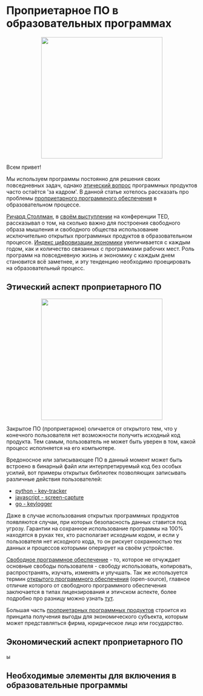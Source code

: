 # Проприетарное ПО в образовательных программах

<p align="center">
    <img style="height: 320px" src="https://cdn-icons-png.flaticon.com/512/2762/2762427.png" >
</p>

Всем привет!

Мы используем программы постоянно для решения своих повседневных задач, однако [этический вопрос](https://www.gnu.org/philosophy/philosophy.html) программных продуктов часто остаётся 'за кадром'. В данной статье хотелось рассказать про проблемы [проприетарного программного обеспечения](https://en.wikipedia.org/wiki/Proprietary_software) в образовательном процессе.

[Ричард Столлман](https://stallman.org/), в [своём выступлении](https://www.youtube.com/watch?v=Ag1AKIl_2GM) на конференции TED, рассказывал о том, на сколько важно для построения свободного образа мышления и свободного общества использование исключительно открытых программных продуктов в образовательном процессе. [Индекс цифровизации экономики](https://issek.hse.ru/news/783750202.html) увеличивается с каждым годом, как и количество связанных с программами рабочих мест. Роль программ на повседневную жизнь и экономику с каждым днем становится всё заметнее, и эту тенденцию необходимо проецировать на образовательный процесс.

## Этический аспект проприетарного ПО

<p align="center">
    <img style="height: 320px" src="https://upload.wikimedia.org/wikipedia/commons/5/50/Winkler-gnu.png" >
</p>

Закрытое ПО (проприетарное) оличается от открытого тем, что у конечного пользователя нет возможности получить исходный код продукта. Тем самым, пользователь не может быть уверен в том, какой процесс исполняется на его компьютере.

Вредоносное или записывающее ПО в данный момент может быть встроено в бинарный файл или интерпретируемый код без особых усилий, вот примеры открытых библиотек позволяющих записывать различные действия пользователей:

- [python - key-tracker](https://github.com/xoltia/key-tracker)
- [javascript - screen-capture](https://www.npmjs.com/package/html-screen-capture-js)
- [go - keylogger](https://pkg.go.dev/github.com/MarinX/keylogger)

Даже в случае использования открытых программных продуктов появляются случаи, при которых безопасность данных ставится под угрозу. Гарантии на сохранное использование программы на 100% находятся в руках тех, кто располагает исходным кодом, и если у пользователя нет исходного кода, то он рискует сохранностью тех данных и процессов которыми оперирует на своём устройстве.

[Свободное программное обеспечение](https://www.gnu.org/philosophy/free-sw.html) - то, которое не отчуждает основные свободы пользователя - свободу использовать, копировать, распространять, изучать, изменять и улучшать. Так же используется термин [открытого программного обеспечения](https://en.wikipedia.org/wiki/Open_source) (open-source), главное отличие которого от свободного программного обеспечения заключается в типах лицензирования и этичском аспекте, более подробно про разницу можно узнать [тут](https://www.gnu.org/philosophy/open-source-misses-the-point.en.html).

Большая часть [проприетарных программных продуктов](https://en.wikipedia.org/wiki/Proprietary_software) строится из принципа получения выгоды для экономического субъекта, которым может представляться фирма, юридическое лицо или государство.

## Экономический аспект проприетарного ПО

ы

## Необходимые элементы для включения в образовательные программы

<!-- ![](https://www.tedxgeneva.net/wp-content/uploads/rstallman-960x542.jpg) -->

<!--
[Ричард Столлман](https://ru.wikipedia.org/wiki/%D0%A1%D1%82%D0%BE%D0%BB%D0%BB%D0%BC%D0%B0%D0%BD,_%D0%A0%D0%B8%D1%87%D0%B0%D1%80%D0%B4_%D0%9C%D1%8D%D1%82%D1%82%D1%8C%D1%8E) - ключевая фигура в мире свободного программного обеспечения и основатель одноименного фонда ([FSF - free software foundation](https://ru.wikipedia.org/wiki/%D0%A4%D0%BE%D0%BD%D0%B4_%D1%81%D0%B2%D0%BE%D0%B1%D0%BE%D0%B4%D0%BD%D0%BE%D0%B3%D0%BE_%D0%BF%D1%80%D0%BE%D0%B3%D1%80%D0%B0%D0%BC%D0%BC%D0%BD%D0%BE%D0%B3%D0%BE_%D0%BE%D0%B1%D0%B5%D1%81%D0%BF%D0%B5%D1%87%D0%B5%D0%BD%D0%B8%D1%8F)). В [одном из своих выступлений]() на конферении TED он упомянул о том, на сколько важно в школах, университетах и других образовательных учереждениях предоставлять ученикам только [свободные программные продукты](https://ru.wikipedia.org/wiki/%D0%A1%D0%B2%D0%BE%D0%B1%D0%BE%D0%B4%D0%BD%D0%BE%D0%B5_%D0%BF%D1%80%D0%BE%D0%B3%D1%80%D0%B0%D0%BC%D0%BC%D0%BD%D0%BE%D0%B5_%D0%BE%D0%B1%D0%B5%D1%81%D0%BF%D0%B5%D1%87%D0%B5%D0%BD%D0%B8%D0%B5#:~:text=free%20software%2C%20%D1%82%D0%B0%D0%BA%D0%B6%D0%B5%20software%20libre,%D1%82%D0%B0%D0%BA%D0%B6%D0%B5%20%D1%80%D0%B0%D1%81%D0%BF%D1%80%D0%BE%D1%81%D1%82%D1%80%D0%B0%D0%BD%D0%B5%D0%BD%D0%B8%D0%B5%20%D0%BA%D0%BE%D0%BF%D0%B8%D0%B9%20%D0%B8%20%D1%80%D0%B5%D0%B7%D1%83%D0%BB%D1%8C%D1%82%D0%B0%D1%82%D0%BE%D0%B2). В данной статье я постараюсь развить эту мысль и дополнить её другими возможными идеями касающимися этики программного обеспечения и образовательных программах.

## Столлман про проприетарное программное обеспечение

![](https://upload.wikimedia.org/wikipedia/commons/thumb/a/a9/Richard_stallman_portrait.png/1200px-Richard_stallman_portrait.png)

## Проприетарное ПО в школах и университетах



Сейчас ни у кого не вызывает удвиления `windows`, использующийся в качестве операционной системы на школьных компьютерах. Для учеников в школах и студентов в университетах стало нормой подготовка презентаций в `power point`, анализ статистики в `excel`, использование `google docs` для различных кооперативных мероприятий.

При этом этический или макроэкономический аспекты использования данных программ остаётся за областью видимости школ и университетов. Если мы хотим жить в обществе, где люди задумываются на тему того, какие программные продукты они используют, как производятся их вычисления и кто может получать выгоду от использования их данных, то стоит начать с того, что бы объяснить разницу между [закрытыми проприетарными](https://ru.wikipedia.org/wiki/%D0%9F%D1%80%D0%BE%D0%BF%D1%80%D0%B8%D0%B5%D1%82%D0%B0%D1%80%D0%BD%D0%BE%D0%B5_%D0%BF%D1%80%D0%BE%D0%B3%D1%80%D0%B0%D0%BC%D0%BC%D0%BD%D0%BE%D0%B5_%D0%BE%D0%B1%D0%B5%D1%81%D0%BF%D0%B5%D1%87%D0%B5%D0%BD%D0%B8%D0%B5) и [свободными](https://ru.wikipedia.org/wiki/%D0%A1%D0%B2%D0%BE%D0%B1%D0%BE%D0%B4%D0%BD%D0%BE%D0%B5_%D0%BF%D1%80%D0%BE%D0%B3%D1%80%D0%B0%D0%BC%D0%BC%D0%BD%D0%BE%D0%B5_%D0%BE%D0%B1%D0%B5%D1%81%D0%BF%D0%B5%D1%87%D0%B5%D0%BD%D0%B8%D0%B5#:~:text=free%20software%2C%20%D1%82%D0%B0%D0%BA%D0%B6%D0%B5%20software%20libre,%D1%82%D0%B0%D0%BA%D0%B6%D0%B5%20%D1%80%D0%B0%D1%81%D0%BF%D1%80%D0%BE%D1%81%D1%82%D1%80%D0%B0%D0%BD%D0%B5%D0%BD%D0%B8%D0%B5%20%D0%BA%D0%BE%D0%BF%D0%B8%D0%B9%20%D0%B8%20%D1%80%D0%B5%D0%B7%D1%83%D0%BB%D1%8C%D1%82%D0%B0%D1%82%D0%BE%D0%B2) программными продуктами.

Ключевая разница в данных программных продуктах заключается в том, что при использовании открытого программного продукта, есть возможность проверить, что данная программа делает, в то время как в закрытый программный продукт производитель может добавить любую, в том числе вредоносную функциональность, о которой у пользователя не будет возможности узнать.

Так же важным является макроэкономический аспект использования различных программ, а чем опять же в данный момент школьные программы не содержат никакой информации. У нас есть возможность добавить в школьные программы информацию о том, кто является выгодополучателем при продаже определенного программного продукта или технологии включающей то или иное ПО. -->
